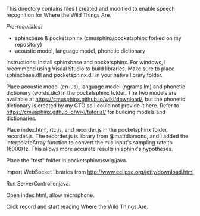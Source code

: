 This directory contains files I created and modified to enable speech recognition for Where the Wild Things Are.

<em>Pre-requisites:</em>
- sphinxbase & pocketsphinx (cmusphinx/pocketsphinx forked on my repository)
- acoustic model, language model, phonetic dictionary

Instructions:
Install sphinxbase and pocketsphinx. For windows, I recommend using Visual Studio to build libraries. Make sure to place sphinxbase.dll and pocketsphinx.dll in your native library folder.

Place acoustic model (en-us), language model (ngrams.lm) and phonetic dictionary (words.dic) in the pocketsphinx folder. The two models are available at https://cmusphinx.github.io/wiki/download/, but the phonetic dictionary is created by my CTO so I could not provide it here. Refer to https://cmusphinx.github.io/wiki/tutorial/ for building models and dictionaries.

Place index.html, rtc.js, and recorder.js in the pocketsphinx folder. recorder.js. The recorder.js is library from @mattdiamond, and I added the interpolateArray function to convert the mic input's sampling rate to 16000Hz. This allows more accurate results in sphinx's hypotheses.

Place the "test" folder in pocketsphinx/swig/java.

Import WebSocket libraries from http://www.eclipse.org/jetty/download.html

Run ServerController.java.

Open index.html, allow microphone.

Click record and start reading Where the Wild Things Are.
